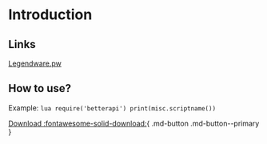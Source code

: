 # Introduction

## Links

[Legendware.pw](https://www.mkdocs.org)

## How to use?
Example:
    ```lua
    require('betterapi')
    print(misc.scriptname())
    ```


[Download :fontawesome-solid-download:](https://github.com/Nonamegone/betterapi/blob/master/betterapi.lua){ .md-button .md-button--primary }



